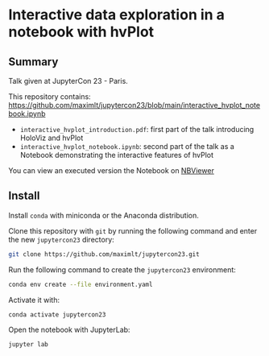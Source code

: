 # Interactive data exploration in a notebook with hvPlot

## Summary

Talk given at JupyterCon 23 - Paris.

This repository contains:
https://github.com/maximlt/jupytercon23/blob/main/interactive_hvplot_notebook.ipynb
- `interactive_hvplot_introduction.pdf`: first part of the talk introducing HoloViz and hvPlot
- `interactive_hvplot_notebook.ipynb`: second part of the talk as a Notebook demonstrating the interactive features of hvPlot

You can view an executed version the Notebook on [NBViewer](https://nbviewer.org/github/maximlt/jupytercon23/blob/main/interactive_hvplot_notebook.ipynb)

## Install

Install `conda` with miniconda or the Anaconda distribution.

Clone this repository with `git` by running the following command and
enter the new `jupytercon23` directory:

```bash
git clone https://github.com/maximlt/jupytercon23.git
```

Run the following command to create the `jupytercon23` environment:

```bash
conda env create --file environment.yaml
```

Activate it with:

```bash
conda activate jupytercon23
```

Open the notebook with JupyterLab:

```bash
jupyter lab
```
